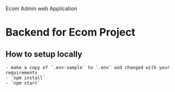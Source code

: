Ecom Admin web Application

# Backend for Ecom Project

## How to setup locally

    - make a copy of `.env-sample` to `.env` and changed with your requirements
    - `npm install`
    - `npm start`
